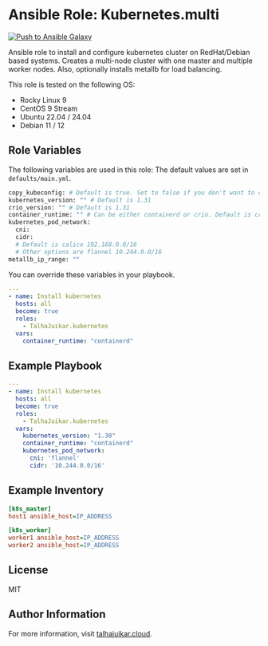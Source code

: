 Ansible Role: Kubernetes.multi
=========
[![Push to Ansible Galaxy](https://github.com/TalhaJuikar/ansible-role-kubernetes/actions/workflows/publish.yml/badge.svg)](https://github.com/TalhaJuikar/ansible-role-kubernetes/actions/workflows/publish.yml)

Ansible role to install and configure kubernetes cluster on 
RedHat/Debian based systems.
Creates a multi-node cluster with one master and multiple worker nodes. Also, optionally installs metallb for load balancing.

This role is tested on the following OS:
- Rocky Linux 9
- CentOS 9 Stream
- Ubuntu 22.04 / 24.04 
- Debian 11 / 12


Role Variables
--------------
The following variables are used in this role:
The default values are set in `defaults/main.yml`.
```bash
copy_kubeconfig: # Default is true. Set to false if you don't want to copy kubeconfig to your local machine.
kubernetes_version: "" # Default is 1.31
crio_version: "" # Default is 1.31
container_runtime: "" # Can be either containerd or crio. Default is crio. 
kubernetes_pod_network:
  cni:
  cidr: 
  # Default is calico 192.168.0.0/16
  # Other options are flannel 10.244.0.0/16
metallb_ip_range: ""
```
You can override these variables in your playbook.

```yaml
---
- name: Install kubernetes
  hosts: all
  become: true
  roles:
    - TalhaJuikar.kubernetes
  vars:
    container_runtime: "containerd"
```


Example Playbook
----------------

```yaml
---
- name: Install kubernetes
  hosts: all
  become: true
  roles:
    - TalhaJuikar.kubernetes
  vars:
    kubernetes_version: "1.30"
    container_runtime: "containerd"
    kubernetes_pod_network:
      cni: 'flannel'
      cidr: '10.244.0.0/16'
```

Example Inventory
----------------

```ini
[k8s_master]
host1 ansible_host=IP_ADDRESS

[k8s_worker]
worker1 ansible_host=IP_ADDRESS
worker2 ansible_host=IP_ADDRESS
```

License
-------

MIT

Author Information
------------------

For more information, visit [talhajuikar.cloud](https://talhajuikar.cloud).
